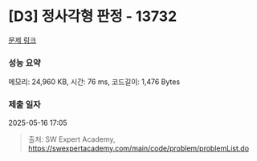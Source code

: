 # [D3] 정사각형 판정 - 13732 

[문제 링크](https://swexpertacademy.com/main/code/problem/problemDetail.do?contestProbId=AX8BAN1qTwoDFARO) 

### 성능 요약

메모리: 24,960 KB, 시간: 76 ms, 코드길이: 1,476 Bytes

### 제출 일자

2025-05-16 17:05



> 출처: SW Expert Academy, https://swexpertacademy.com/main/code/problem/problemList.do